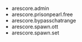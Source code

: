 * arescore.admin
* arescore.prisonpearl.free
* arescore.bypasschatrange
* arescore.spawn.ott
* arescore.spawn.set